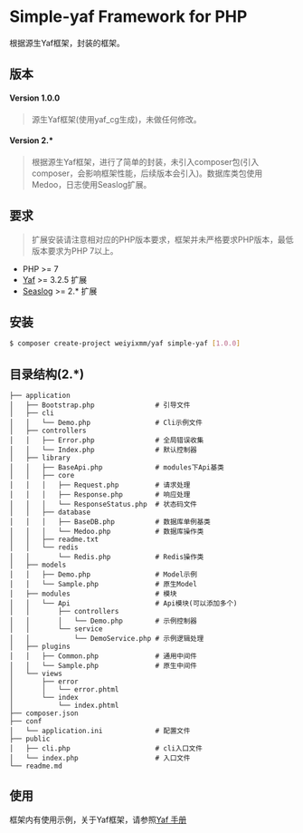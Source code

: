 
# Simple-yaf Framework for PHP 

根据源生Yaf框架，封装的框架。

## 版本

#### Version 1.0.0
> 源生Yaf框架(使用yaf_cg生成)，未做任何修改。

#### Version 2.*
> 根据源生Yaf框架，进行了简单的封装，未引入composer包(引入composer，会影响框架性能，后续版本会引入)。数据库类包使用Medoo，日志使用Seaslog扩展。

## 要求
> 扩展安装请注意相对应的PHP版本要求，框架并未严格要求PHP版本，最低版本要求为PHP 7以上。
- PHP >= 7
- [Yaf](https://pecl.php.net/package/yaf) >= 3.2.5 扩展
- [Seaslog](https://pecl.php.net/package/seaslog) >= 2.* 扩展

## 安装

```bash
$ composer create-project weiyixmm/yaf simple-yaf [1.0.0]
```

## 目录结构(2.*)

```
├── application
│   ├── Bootstrap.php               # 引导文件
│   ├── cli                        
│   │   └── Demo.php                # Cli示例文件
│   ├── controllers               
│   │   ├── Error.php               # 全局错误收集
│   │   └── Index.php               # 默认控制器
│   ├── library                    
│   │   ├── BaseApi.php             # modules下Api基类
│   │   ├── core                   
│   │   │   ├── Request.php         # 请求处理
│   │   │   ├── Response.php        # 响应处理
│   │   │   └── ResponseStatus.php  # 状态码文件
│   │   ├── database
│   │   │   ├── BaseDB.php          # 数据库单例基类
│   │   │   └── Medoo.php           # 数据库操作类
│   │   ├── readme.txt
│   │   └── redis
│   │       └── Redis.php           # Redis操作类
│   ├── models
│   │   ├── Demo.php                # Model示例
│   │   └── Sample.php              # 原生Model
│   ├── modules                     # 模块
│   │   └── Api                     # Api模块(可以添加多个) 
│   │       ├── controllers
│   │       │   └── Demo.php        # 示例控制器
│   │       └── service
│   │           └── DemoService.php # 示例逻辑处理
│   ├── plugins
│   │   ├── Common.php              # 通用中间件
│   │   └── Sample.php              # 原生中间件
│   └── views
│       ├── error
│       │   └── error.phtml
│       └── index
│           └── index.phtml
├── composer.json
├── conf
│   └── application.ini             # 配置文件
├── public
│   ├── cli.php                     # cli入口文件
│   └── index.php                   # 入口文件
└── readme.md
```

## 使用
框架内有使用示例，关于Yaf框架，请参照[Yaf 手册](https://www.laruence.com/manual/index.html)
